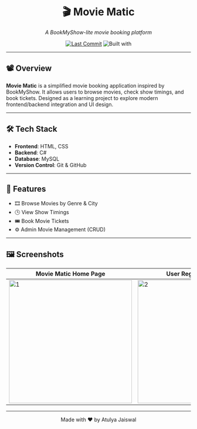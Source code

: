 <div align="center">

# 🎬 Movie Matic  
*A BookMyShow-lite movie booking platform*

[![Last Commit](https://img.shields.io/github/last-commit/atulyaaj/movie-matic)](https://github.com/atulyaaj/movie-matic/commits/main)
![Built with](https://img.shields.io/badge/Built%20with-C%23%20%7C%20HTML-blue)

</div>

---

## 📽️ Overview

**Movie Matic** is a simplified movie booking application inspired by BookMyShow. It allows users to browse movies, check show timings, and book tickets. Designed as a learning project to explore modern frontend/backend integration and UI design.

---

## 🛠️ Tech Stack

- **Frontend**: HTML, CSS
- **Backend**: C#
- **Database**: MySQL
- **Version Control**: Git & GitHub

---

## 🚀 Features

- 🎞 Browse Movies by Genre & City  
- 🕒 View Show Timings  
- 🎟 Book Movie Tickets  
- ⚙️ Admin Movie Management (CRUD)

---

## 🖼️ Screenshots

| Movie Matic Home Page              | User Registration Page        |
|------------------------------------|-------------------------------|
| <img width="335" alt="1" src="https://github.com/user-attachments/assets/19c52b87-e661-4ff2-8265-8e2696ec6855" /> | <img width="335" alt="2" src="https://github.com/user-attachments/assets/88d632f1-c4c2-4ab4-8ec8-bc4c96b3f2ed" /> |

---

<div align="center">

  Made with ❤️ by Atulya Jaiswal

</div>

